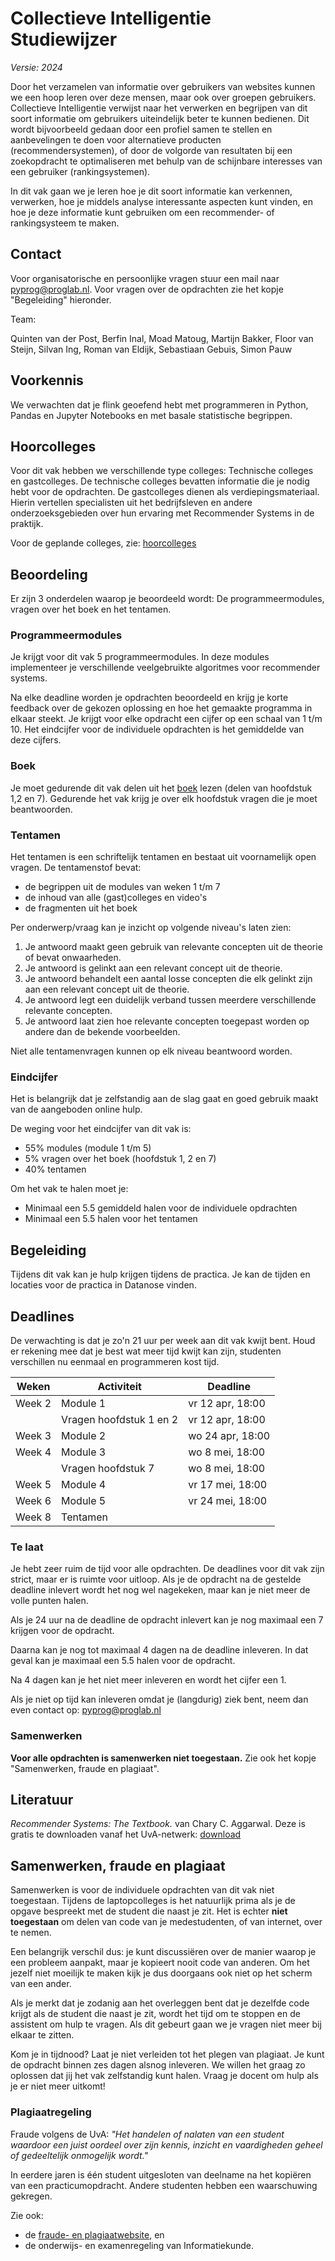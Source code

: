 # Collectieve Intelligentie<br><span class="small">Studiewijzer</span>

*Versie: 2024*

Door het verzamelen van informatie over gebruikers van websites kunnen we een hoop leren over deze mensen, maar ook over groepen gebruikers. Collectieve Intelligentie verwijst naar het verwerken en begrijpen van dit soort informatie om gebruikers uiteindelijk beter te kunnen bedienen. Dit wordt bijvoorbeeld gedaan door een profiel samen te stellen en aanbevelingen te doen voor alternatieve producten (recommendersystemen), of door de volgorde van resultaten bij een zoekopdracht te optimaliseren met behulp van de schijnbare interesses van een gebruiker (rankingsystemen).

In dit vak gaan we je leren hoe je dit soort informatie kan verkennen, verwerken, hoe je middels analyse interessante aspecten kunt vinden, en hoe je deze informatie kunt gebruiken om een recommender- of rankingsysteem te maken.

## Contact

Voor organisatorische en persoonlijke vragen stuur een mail naar <pyprog@proglab.nl>. Voor vragen over de opdrachten zie het kopje "Begeleiding" hieronder.

Team:

Quinten van der Post, Berfin Inal, Moad Matoug, Martijn Bakker, Floor van Steijn, Silvan Ing, Roman van Eldijk, Sebastiaan Gebuis, Simon Pauw

## Voorkennis

We verwachten dat je flink geoefend hebt met programmeren in Python, Pandas en Jupyter Notebooks en met basale statistische begrippen.

## Hoorcolleges

Voor dit vak hebben we verschillende type colleges: Technische colleges en gastcolleges. De technische colleges bevatten informatie die je nodig hebt voor de opdrachten. De gastcolleges dienen als verdiepingsmateriaal. Hierin vertellen specialisten uit het bedrijfsleven en andere onderzoeksgebieden over hun ervaring met Recommender Systems in de praktijk.

Voor de geplande colleges, zie: [hoorcolleges](/lectures/lectures-2024)

## Beoordeling

Er zijn 3 onderdelen waarop je beoordeeld wordt: De programmeermodules, vragen over het boek en het tentamen.

### Programmeermodules

Je krijgt voor dit vak 5 programmeermodules. In deze modules implementeer je verschillende veelgebruikte algoritmes voor recommender systems.

Na elke deadline worden je opdrachten beoordeeld en krijg je korte feedback over de gekozen oplossing en hoe het gemaakte programma in elkaar steekt. Je krijgt voor elke opdracht een cijfer op een schaal van 1 t/m 10. Het eindcijfer voor de individuele opdrachten is het gemiddelde van deze cijfers.

### Boek

Je moet gedurende dit vak delen uit het [boek](#literatuur) lezen (delen van hoofdstuk 1,2 en 7). Gedurende het vak krijg je over elk hoofdstuk vragen die je moet beantwoorden.

### Tentamen

Het tentamen is een schriftelijk tentamen en bestaat uit voornamelijk open vragen. De tentamenstof bevat:

- de begrippen uit de modules van weken 1 t/m 7
- de inhoud van alle (gast)colleges en video's
- de fragmenten uit het boek

Per onderwerp/vraag kan je inzicht op volgende niveau's laten zien:

1. Je antwoord maakt geen gebruik van relevante concepten uit de theorie of bevat onwaarheden.
2. Je antwoord is gelinkt aan een relevant concept uit de theorie.
3. Je antwoord behandelt een aantal losse concepten die elk gelinkt zijn aan een relevant concept uit de theorie.
4. Je antwoord legt een duidelijk verband tussen meerdere verschillende relevante concepten.
5. Je antwoord laat zien hoe relevante concepten toegepast worden op andere dan de bekende voorbeelden.

Niet alle tentamenvragen kunnen op elk niveau beantwoord worden.

### Eindcijfer

Het is belangrijk dat je zelfstandig aan de slag gaat en goed gebruik maakt van de aangeboden online hulp.

De weging voor het eindcijfer van dit vak is:

- 55% modules (module 1 t/m 5)
- 5% vragen over het boek (hoofdstuk 1, 2 en 7)
- 40% tentamen

Om het vak te halen moet je:

 - Minimaal een 5.5 gemiddeld halen voor de individuele opdrachten
 - Minimaal een 5.5 halen voor het tentamen

## Begeleiding

Tijdens dit vak kan je hulp krijgen tijdens de practica. Je kan de tijden en locaties voor de practica in Datanose vinden.

## Deadlines

De verwachting is dat je zo'n 21 uur per week aan dit vak kwijt bent. Houd er rekening mee dat je best wat meer tijd kwijt kan zijn, studenten verschillen nu eenmaal en programmeren kost tijd.

| Weken  | Activiteit    | Deadline            |
| ------ | ------------- | ------------------- |
| Week 2 | Module 1      | vr 12 apr, 18:00    |
|        | Vragen hoofdstuk 1 en 2 | vr 12 apr, 18:00    |
| Week 3 | Module 2      | wo 24 apr, 18:00    |
| Week 4 | Module 3      | wo 8 mei, 18:00     |
|        | Vragen hoofdstuk 7   | wo 8 mei, 18:00    |
| Week 5 | Module 4      | vr 17 mei, 18:00    |
| Week 6 | Module 5      | vr 24 mei, 18:00    |
| Week 8 | Tentamen      |                     |

### Te laat

Je hebt zeer ruim de tijd voor alle opdrachten. De deadlines voor dit vak zijn strict, maar er is ruimte voor uitloop. Als je de opdracht na de gestelde deadline inlevert wordt het nog wel nagekeken, maar kan je niet meer de volle punten halen.

Als je 24 uur na de deadline de opdracht inlevert kan je nog maximaal een 7 krijgen voor de opdracht.

Daarna kan je nog tot maximaal 4 dagen na de deadline inleveren. In dat geval kan je maximaal een 5.5 halen voor de opdracht.

Na 4 dagen kan je het niet meer inleveren en wordt het cijfer een 1.

Als je niet op tijd kan inleveren omdat je (langdurig) ziek bent, neem dan even contact op: <pyprog@proglab.nl>

### Samenwerken

**Voor alle opdrachten is samenwerken niet toegestaan.** Zie ook het kopje "Samenwerken, fraude en plagiaat".

## Literatuur

_Recommender Systems: The Textbook._ van Chary C. Aggarwal. Deze is gratis te downloaden vanaf het UvA-netwerk: [download](https://link.springer.com/book/10.1007/978-3-319-29659-3)

## Samenwerken, fraude en plagiaat

Samenwerken is voor de individuele opdrachten van dit vak niet toegestaan. Tijdens de laptopcolleges is het natuurlijk prima als je de opgave bespreekt met de student die naast je zit. Het is echter <strong>niet toegestaan</strong> om delen van code van je medestudenten, of van internet, over te nemen.

Een belangrijk verschil dus: je kunt discussiëren over de manier waarop je een probleem aanpakt, maar je kopieert nooit code van anderen. Om het jezelf niet moeilijk te maken kijk je dus doorgaans ook niet op het scherm van een ander.

Als je merkt dat je zodanig aan het overleggen bent dat je dezelfde code krijgt als de student die naast je zit, wordt het tijd om te stoppen en de assistent om hulp te vragen. Als dit gebeurt gaan we je vragen niet meer bij elkaar te zitten.

Kom je in tijdnood? Laat je niet verleiden tot het plegen van plagiaat. Je kunt de opdracht binnen zes dagen alsnog inleveren. We willen het graag zo oplossen dat jij het vak zelfstandig kunt halen. Vraag je docent om hulp als je er niet meer uitkomt!

### Plagiaatregeling

Fraude volgens de UvA: *"Het handelen of nalaten van een student waardoor een juist oordeel over zijn kennis, inzicht en vaardigheden geheel of gedeeltelijk onmogelijk wordt."*

In eerdere jaren is één student uitgesloten van deelname na het kopiëren van een practicumopdracht. Andere studenten hebben een waarschuwing gekregen.

Zie ook:

* de [fraude- en plagiaatwebsite](http://www.uva.nl/plagiaat), en
* de onderwijs- en examenregeling van Informatiekunde.
